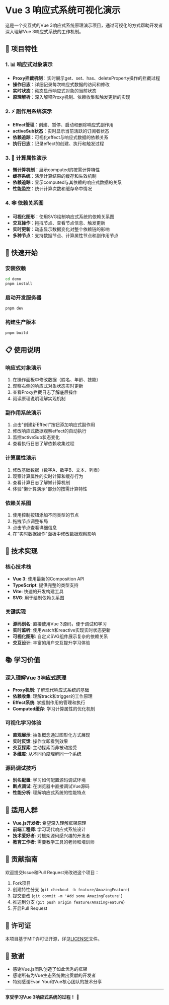 # Vue 3 响应式系统可视化演示

这是一个交互式的Vue 3响应式系统原理演示项目，通过可视化的方式帮助开发者深入理解Vue 3响应式系统的工作机制。

## 🌟 项目特性

### 1. 📊 响应式对象演示

- **Proxy拦截机制**：实时展示get、set、has、deleteProperty操作的拦截过程
- **操作日志**：详细记录每次响应式数据的访问和修改
- **实时状态**：动态显示响应式对象的当前状态
- **原理解析**：深入解释Proxy机制、依赖收集和触发更新的实现

### 2. ⚡ 副作用系统演示

- **Effect管理**：创建、暂停、启动和删除响应式副作用
- **activeSub状态**：实时显示当前活跃的订阅者状态
- **依赖追踪**：可视化effect与响应式数据的依赖关系
- **执行日志**：记录effect的创建、执行和触发过程

### 3. 🧮 计算属性演示

- **懒计算机制**：展示computed的按需计算特性
- **缓存系统**：演示计算结果的缓存和失效机制
- **依赖追踪**：显示computed与其依赖的响应式数据的关系
- **性能监控**：统计计算次数和缓存命中情况

### 4. 🕸️ 依赖关系图

- **可视化图形**：使用SVG绘制响应式系统的依赖关系图
- **交互操作**：拖拽节点、查看节点信息、触发更新
- **实时更新**：动态显示数据变化对整个依赖链的影响
- **多种节点**：支持数据节点、计算属性节点和副作用节点

## 🚀 快速开始

### 安装依赖

```bash
cd demo
pnpm install
```

### 启动开发服务器

```bash
pnpm dev
```

### 构建生产版本

```bash
pnpm build
```

## 📋 使用说明

### 响应式对象演示

1. 在操作面板中修改数据（姓名、年龄、技能）
2. 观察右侧的响应式对象状态实时更新
3. 查看Proxy拦截日志了解底层操作
4. 阅读原理说明理解实现机制

### 副作用系统演示

1. 点击"创建新Effect"按钮添加响应式副作用
2. 修改响应式数据观察effect的自动执行
3. 监控activeSub状态变化
4. 查看执行日志了解依赖收集过程

### 计算属性演示

1. 修改基础数据（数字A、数字B、文本、列表）
2. 观察计算属性的实时计算和缓存行为
3. 查看计算日志了解懒计算机制
4. 体验"懒计算演示"部分的按需计算特性

### 依赖关系图

1. 使用控制按钮添加不同类型的节点
2. 拖拽节点调整布局
3. 点击节点查看详细信息
4. 在"实时数据操作"面板中修改数据观察影响

## 🔬 技术实现

### 核心技术栈

- **Vue 3**: 使用最新的Composition API
- **TypeScript**: 提供完整的类型支持
- **Vite**: 快速的开发构建工具
- **SVG**: 用于绘制依赖关系图

### 关键实现

- **源码别名**: 直接使用Vue 3源码，便于调试和学习
- **实时监听**: 使用watch和reactive实现实时状态更新
- **可视化图形**: 自定义SVG组件展示复杂的依赖关系
- **交互设计**: 丰富的用户交互提升学习体验

## 📚 学习价值

### 深入理解Vue 3响应式原理

- **Proxy机制**: 了解现代响应式系统的基础
- **依赖收集**: 理解track和trigger的工作原理
- **Effect系统**: 掌握副作用的管理和执行
- **Computed缓存**: 学习计算属性的优化机制

### 可视化学习体验

- **直观展示**: 抽象概念通过图形化方式展现
- **实时反馈**: 操作立即看到效果
- **交互探索**: 主动探索而非被动接受
- **多维度**: 从不同角度理解同一个系统

### 源码调试技巧

- **别名配置**: 学习如何配置源码调试环境
- **断点调试**: 在浏览器中直接调试Vue源码
- **性能分析**: 理解响应式系统的性能特点

## 🎯 适用人群

- **Vue.js开发者**: 希望深入理解框架原理
- **前端工程师**: 学习现代响应式系统设计
- **技术爱好者**: 对框架源码感兴趣的开发者
- **教育工作者**: 需要教学工具的老师和培训师

## 🤝 贡献指南

欢迎提交Issue和Pull Request来改进这个项目：

1. Fork项目
2. 创建特性分支 (`git checkout -b feature/AmazingFeature`)
3. 提交更改 (`git commit -m 'Add some AmazingFeature'`)
4. 推送到分支 (`git push origin feature/AmazingFeature`)
5. 开启Pull Request

## 📄 许可证

本项目基于MIT许可证开源，详见[LICENSE](../LICENSE)文件。

## 🙏 致谢

- 感谢Vue.js团队创造了如此优秀的框架
- 感谢所有为Vue生态系统做出贡献的开发者
- 特别感谢Evan You和Vue核心团队的技术分享

---

**享受学习Vue 3响应式系统的过程！** 🎉
